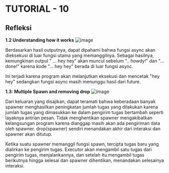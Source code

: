 # TUTORIAL - 10
## Refleksi

__1.2 Understanding how it works__
![image](https://github.com/rhaken/Timer/assets/39646450/31bd8964-dfcf-4e80-b881-7ea5fb5e979e)



Berdasarkan hasil outputnya, dapat dipahami bahwa fungsi async akan dieksekusi di luar fungsi utama yang memanggilnya. Sebagai hasilnya, kemungkinan outpul " ... hey hey" akan muncul sebelum ".. howdy!" dan "... done!" karena kode "... hey hey" berada di luar fungsi async. 

Ini terjadi karena program akan melanjutkan eksekusi dan mencetak "hey hey" sedangkan fungsi async masih menunggu hasil dari future.

__1.3: Multiple Spawn and removing drop__
![image](https://github.com/rhaken/Timer/assets/39646450/3a25277c-8109-4e2c-b7b1-e1aacef26e40)


Dari keluaran yang disajikan, dapat teramati bahwa keberadaan banyak spawner menghasilkan peningkatan jumlah tugas yang dilakukan karena jumlah tugas yang dimasukkan ke dalam pengirim tugas bertambah seperti layaknya antrian pesan. Tidak menghentikan spawner mengakibatkan kelangsungan program karena dianggap masih akan ada pengiriman data oleh spawner. drop(spawner) sendiri menandakan akhir dari interaksi dan spawner akan ditutup.

Ketika suatu spawner memanggil fungsi spawn, tercipta tugas baru yang dialirkan ke pengirim tugas. Executor akan mengambil satu tugas dari pengirim tugas, menjalankannya, dan setelah itu mengambil tugas berikutnya hingga selesai dan spawner dihentikan, menandakan selesainya interaksi.
